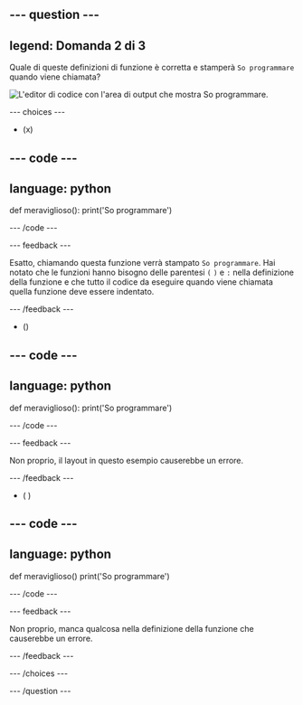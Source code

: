 
--- question ---
---
legend: Domanda 2 di 3
---

Quale di queste definizioni di funzione è corretta e stamperà `So programmare` quando viene chiamata?

![L'editor di codice con l'area di output che mostra <code>So programmare</code>.](images/quiz2.png)

--- choices ---

- (x)

--- code ---
---
language: python
---

def meraviglioso(): print('So programmare')

--- /code ---

 --- feedback ---

Esatto, chiamando questa funzione verrà stampato `So programmare`. Hai notato che le funzioni hanno bisogno delle parentesi `(` `)` e `:` nella definizione della funzione e che tutto il codice da eseguire quando viene chiamata quella funzione deve essere indentato.

 --- /feedback ---

- ()

--- code ---
---
language: python
---

def meraviglioso(): print('So programmare')

--- /code ---

 --- feedback ---

 Non proprio, il layout in questo esempio causerebbe un errore.

 --- /feedback ---

- ( )

--- code ---
---
language: python
---

def meraviglioso() print('So programmare')

--- /code ---

 --- feedback ---

Non proprio, manca qualcosa nella definizione della funzione che causerebbe un errore.

 --- /feedback ---

--- /choices ---

--- /question ---
